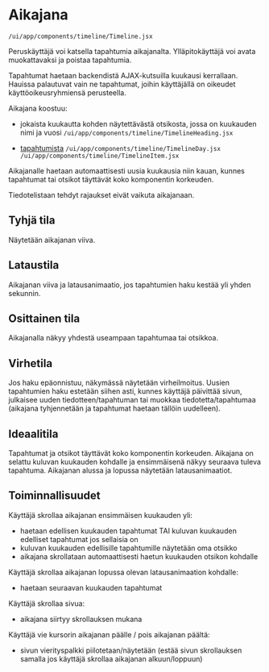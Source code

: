# Aikajana

`/ui/app/components/timeline/Timeline.jsx`

Peruskäyttäjä voi katsella tapahtumia aikajanalta. Ylläpitokäyttäjä voi avata 
muokattavaksi ja poistaa tapahtumia.

Tapahtumat haetaan backendistä AJAX-kutsuilla kuukausi kerrallaan. 
Hauissa palautuvat vain ne tapahtumat, joihin käyttäjällä on oikeudet 
käyttöoikeusryhmiensä perusteella.

Aikajana koostuu:
- jokaista kuukautta kohden näytettävästä otsikosta, jossa on kuukauden nimi ja vuosi
`/ui/app/components/timeline/TimelineHeading.jsx`

- [tapahtumista](aikajanan-tapahtuma.md)
`/ui/app/components/timeline/TimelineDay.jsx`
`/ui/app/components/timeline/TimelineItem.jsx`

Aikajanalle haetaan automaattisesti uusia kuukausia niin kauan, kunnes tapahtumat tai 
otsikot täyttävät koko komponentin korkeuden.

Tiedotelistaan tehdyt rajaukset eivät vaikuta aikajanaan.
 
## Tyhjä tila

Näytetään aikajanan viiva.

## Lataustila

Aikajanan viiva ja latausanimaatio, jos tapahtumien haku kestää yli yhden sekunnin.

## Osittainen tila

Aikajanalla näkyy yhdestä useampaan tapahtumaa tai otsikkoa.

## Virhetila

Jos haku epäonnistuu, näkymässä näytetään virheilmoitus. Uusien tapahtumien
haku estetään siihen asti, kunnes käyttäjä päivittää sivun, julkaisee uuden 
tiedotteen/tapahtuman tai muokkaa tiedotetta/tapahtumaa (aikajana tyhjennetään ja
tapahtumat haetaan tällöin uudelleen).

## Ideaalitila

Tapahtumat ja otsikot täyttävät koko komponentin korkeuden. Aikajana on selattu kuluvan 
kuukauden kohdalle ja ensimmäisenä näkyy seuraava tuleva tapahtuma.
Aikajanan alussa ja lopussa näytetään latausanimaatiot.
 
## Toiminnallisuudet

Käyttäjä skrollaa aikajanan ensimmäisen kuukauden yli:
- haetaan edellisen kuukauden tapahtumat TAI kuluvan kuukauden edelliset tapahtumat
jos sellaisia on
- kuluvan kuukauden edellisille tapahtumille näytetään oma otsikko
- aikajana skrollataan automaattisesti haetun kuukauden otsikon kohdalle

Käyttäjä skrollaa aikajanan lopussa olevan latausanimaation kohdalle:
- haetaan seuraavan kuukauden tapahtumat

Käyttäjä skrollaa sivua:
- aikajana siirtyy skrollauksen mukana

Käyttäjä vie kursorin aikajanan päälle / pois aikajanan päältä:
- sivun vierityspalkki piilotetaan/näytetään (estää sivun skrollauksen samalla 
jos käyttäjä skrollaa aikajanan alkuun/loppuun)
